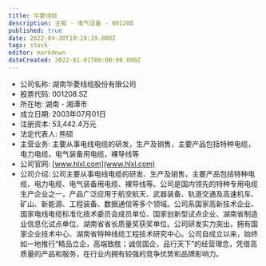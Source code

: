 ```yaml
---
title: 华菱线缆
description: 主板 - 电气设备 - 001208
published: true
date: 2022-04-30T19:19:19.000Z
tags: stock
editor: markdown
dateCreated: 2022-01-01T00:00:00.000Z
---
```


- 公司名称: 湖南华菱线缆股份有限公司
- 股票代码: 001208.SZ
- 所在地: 湖南 - 湘潭市
- 成立日期: 2003年07月01日
- 注册资本: 53,442.4万元
- 法定代表人: 熊硕
- 主营业务: 主要从事电线电缆的研发，生产及销售，主要产品包括特种电缆，电力电缆，电气装备用电缆，裸导线等
- 公司官网: [www.hlxl.com](www.hlxl.com)
- 公司介绍: 公司主要从事电线电缆的研发、生产及销售，主要产品包括特种电缆、电力电缆、电气装备用电缆、裸导线等。公司是国内领先的特种专用电缆生产企业之一，产品广泛应用于航空航天、武器装备、轨道交通及高速机车、矿山、新能源、工程装备、数据通信等多个领域。公司系国家高新技术企业、国家电线电缆标准化技术委员会成员单位、国家创新型试点企业、湖南省制造业信息化试点单位、湖南省省长质量奖获奖单位。公司研发实力突出，拥有国家企业技术中心、湖南省特种线缆工程技术研究中心。公司自成立以来，始终如一地推行“精品立企，高端致胜；诚信国企，品行天下”的经营理念，凭借高质量的产品和服务，在行业内拥有较强的竞争优势和品牌影响力。


